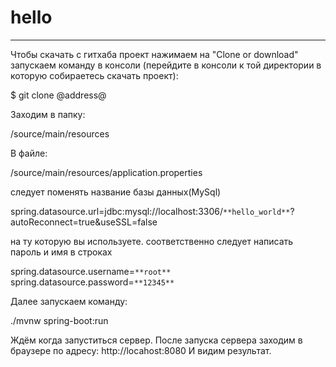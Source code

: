 # hello
***
Чтобы скачать с гитхаба проект нажимаем на "Clone or download"  запускаем команду в консоли (перейдите в консоли к той директории в которую собираетесь скачать проект):

$ git clone @address@

Заходим в папку:

/source/main/resources

В файле:

/source/main/resources/application.properties

следует поменять название базы данных(MySql)

spring.datasource.url=jdbc:mysql://localhost:3306/```**hello_world**```?autoReconnect=true&useSSL=false

на ту которую вы используете. соответственно следует написать пароль и имя в строках

spring.datasource.username=```**root**```
spring.datasource.password=```**12345**```

Далее запускаем команду:

./mvnw spring-boot:run

Ждём когда запуститься сервер. После запуска сервера заходим в браузере по адресу:
http://locahost:8080
И видим результат.
